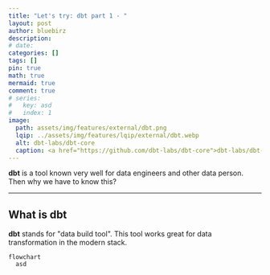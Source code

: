 ```yaml
---
title: "Let's try: dbt part 1 - "
layout: post
author: bluebirz
description:
# date:
categories: []
tags: []
pin: true
math: true 
mermaid: true
comment: true
# series:
#   key: asd
#   index: 1
image:
  path: assets/img/features/external/dbt.png
  lqip: ../assets/img/features/lqip/external/dbt.webp
  alt: dbt-labs/dbt-core
  caption: <a href="https://github.com/dbt-labs/dbt-core">dbt-labs/dbt-core</a>
---
```


<!-- {% include bbz_custom/expand_series.html key=page.series.key index=page.series.index %} -->

**dbt** is a tool known very well for data engineers and other data person. Then why we have to know this?

---

## What is dbt

**dbt** stands for "data build tool". This tool works great for data transformation in the modern stack.

```mermaid
flowchart 
  asd
```
